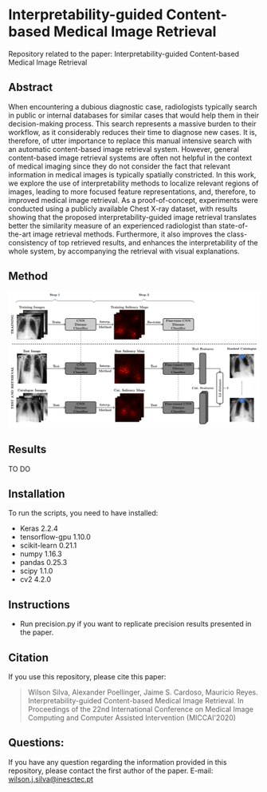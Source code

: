 # Interpretability-guided Content-based Medical Image Retrieval
Repository related to the paper: Interpretability-guided Content-based Medical Image Retrieval

## Abstract 
When encountering a dubious diagnostic case, radiologists typically search in public or internal databases for similar cases that would help them in their decision-making process. This search represents a massive burden to their workflow, as it considerably reduces their time to diagnose new cases. It is, therefore, of utter importance to replace this manual intensive search with an automatic content-based image retrieval system. However, general content-based image retrieval systems are often not helpful in the context of medical imaging since they do not consider the fact that relevant information in medical images is typically spatially constricted. In this work, we explore the use of interpretability methods to localize relevant regions of images, leading to more focused feature representations, and, therefore, to improved medical image retrieval. As a proof-of-concept, experiments were conducted using a publicly available Chest X-ray dataset, with results showing that the proposed interpretability-guided image retrieval translates better the similarity measure of an experienced radiologist than state-of-the-art image retrieval methods. Furthermore, it also improves the class-consistency of top retrieved results, and enhances the interpretability of the whole system, by accompanying the retrieval with visual explanations.

## Method
![Alt text](aux_images/Method.png?raw=true "Title")

## Results
TO DO

## Installation 
To run the scripts, you need to have installed: 
* Keras 2.2.4
* tensorflow-gpu	1.10.0
* scikit-learn	0.21.1
* numpy	1.16.3
* pandas	0.25.3
* scipy	1.1.0
* cv2 4.2.0

## Instructions 
* Run precision.py if you want to replicate precision results presented in the paper. 

## Citation
If you use this repository, please cite this paper:
> Wilson Silva, Alexander Poellinger, Jaime S. Cardoso, Mauricio Reyes. Interpretability-guided Content-based Medical Image Retrieval. In Proceedings of the 22nd International Conference on Medical Image Computing and Computer Assisted Intervention (MICCAI'2020)

## Questions: 
If you have any question regarding the information provided in this repository, please contact the first author of the paper. E-mail: wilson.j.silva@inesctec.pt
